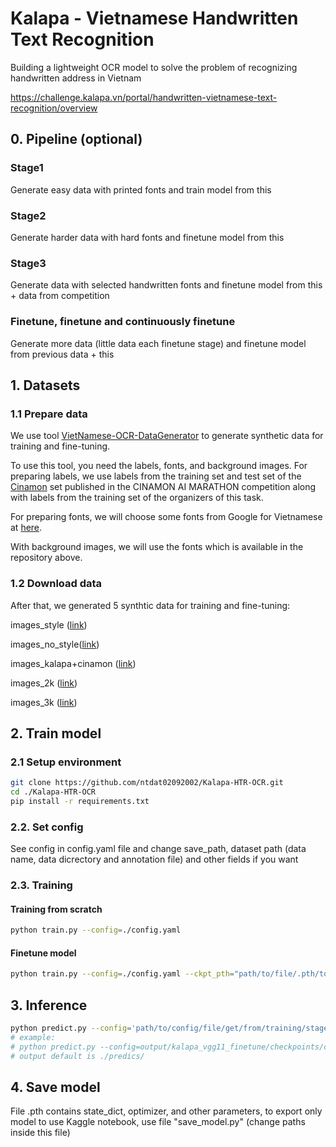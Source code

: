 # Kalapa - Vietnamese Handwritten Text Recognition
Building a lightweight OCR model to solve the problem of recognizing handwritten address in Vietnam

https://challenge.kalapa.vn/portal/handwritten-vietnamese-text-recognition/overview

## 0. Pipeline (optional)
### Stage1
Generate easy data with printed fonts and train model from this 
### Stage2
Generate harder data with hard fonts and finetune model from this
### Stage3
Generate data with selected handwritten fonts and finetune model from this + data from competition
### Finetune, finetune and continuously finetune
Generate more data (little data each finetune stage) and finetune model from previous data + this

## 1. Datasets
### 1.1 Prepare data

We use tool [VietNamese-OCR-DataGenerator](https://github.com/docongminh/VietNamese-OCR-DataGenerator) to generate synthetic data for training and fine-tuning. 

To use this tool, you need the labels, fonts, and background images. 
For preparing labels, we use labels from the training set and test set of the [Cinamon](https://github.com/pbcquoc/vietnamese_ocr/blob/master/README.md) set published in the CINAMON AI MARATHON competition along with labels from the training set of the organizers of this task.
    
For preparing fonts, we will choose some fonts from Google for Vietnamese at [here](https://fonts.google.com/?subset=vietnamese&noto.script=Latn).
    
With background images, we will use the fonts which is available in the repository above.
    
### 1.2 Download data

After that, we generated 5 synthtic data for training and fine-tuning:

images_style ([link](https://drive.google.com/file/d/1AOlXamwoEeFx5PxqJTBAgSV4sMP_BtvE/view?usp=sharing))
    
images_no_style([link](https://drive.google.com/file/d/1_MzAYl_8pPqhOE1WSUO68Wl1d8vrzFep/view?usp=sharing))
    
images_kalapa+cinamon ([link](https://drive.google.com/file/d/1Is1-Ao12F-uqK1l9DwBKRWNRHMxWyCYJ/view?usp=sharing))
    
images_2k ([link](https://drive.google.com/file/d/1WsKy7dg71AwyRRJGqiNFTm-DF0DTwRDu/view?usp=sharing))
    
images_3k ([link](https://drive.google.com/file/d/18JzsuYjMGm_IuUGhfWlKnL1E_XwcDFbT/view?usp=sharing))

## 2. Train model
### 2.1 Setup environment
```bash
git clone https://github.com/ntdat02092002/Kalapa-HTR-OCR.git
cd ./Kalapa-HTR-OCR
pip install -r requirements.txt
```
### 2.2. Set config
See config in config.yaml file and change save_path, dataset path (data name, data dicrectory and annotation file) and other fields if you want

### 2.3. Training
#### Training from scratch
```bash
python train.py --config=./config.yaml
```
#### Finetune model
```bash
python train.py --config=./config.yaml --ckpt_pth="path/to/file/.pth/to/finetune"
```

## 3. Inference
```bash
python predict.py --config='path/to/config/file/get/from/training/stage' --weight='path/to/.pth/file/get/from/training/stage' --directory='path/to/folder/contain/images' --output='where/to/save/output'
# example:
# python predict.py --config=output/kalapa_vgg11_finetune/checkpoints/config.yml --weight=output/kalapa_vgg11_finetune/checkpoints/vgg_seq2seq.pth --directory=/workplace/datasets/Kalapa/OCR/public_test/images
# output default is ./predics/
```

## 4. Save model
File .pth contains state_dict, optimizer, and other parameters, to export only model to use Kaggle notebook, use file "save_model.py" (change paths inside this file)




